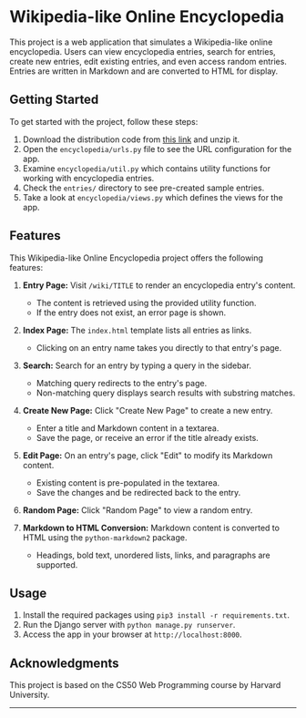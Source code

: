 # Wikipedia-like Online Encyclopedia

This project is a web application that simulates a Wikipedia-like online encyclopedia. Users can view encyclopedia entries, search for entries, create new entries, edit existing entries, and even access random entries. Entries are written in Markdown and are converted to HTML for display.

## Getting Started

To get started with the project, follow these steps:

1. Download the distribution code from [this link](https://cdn.cs50.net/web/2020/spring/projects/1/wiki.zip) and unzip it.
2. Open the `encyclopedia/urls.py` file to see the URL configuration for the app.
3. Examine `encyclopedia/util.py` which contains utility functions for working with encyclopedia entries.
4. Check the `entries/` directory to see pre-created sample entries.
5. Take a look at `encyclopedia/views.py` which defines the views for the app.

## Features

This Wikipedia-like Online Encyclopedia project offers the following features:

1. **Entry Page:** Visit `/wiki/TITLE` to render an encyclopedia entry's content.
   - The content is retrieved using the provided utility function.
   - If the entry does not exist, an error page is shown.

2. **Index Page:** The `index.html` template lists all entries as links.
   - Clicking on an entry name takes you directly to that entry's page.

3. **Search:** Search for an entry by typing a query in the sidebar.
   - Matching query redirects to the entry's page.
   - Non-matching query displays search results with substring matches.

4. **Create New Page:** Click "Create New Page" to create a new entry.
   - Enter a title and Markdown content in a textarea.
   - Save the page, or receive an error if the title already exists.

5. **Edit Page:** On an entry's page, click "Edit" to modify its Markdown content.
   - Existing content is pre-populated in the textarea.
   - Save the changes and be redirected back to the entry.

6. **Random Page:** Click "Random Page" to view a random entry.

7. **Markdown to HTML Conversion:** Markdown content is converted to HTML using the `python-markdown2` package.
   - Headings, bold text, unordered lists, links, and paragraphs are supported.

## Usage

1. Install the required packages using `pip3 install -r requirements.txt`.
2. Run the Django server with `python manage.py runserver`.
3. Access the app in your browser at `http://localhost:8000`.

## Acknowledgments

This project is based on the CS50 Web Programming course by Harvard University.

---